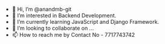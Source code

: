 - 👋 Hi, I’m @anandmb-git
- 👀 I’m interested in Backend Development.
- 🌱 I’m currently learning JavaScript and Django Framework.
- 💞️ I’m looking to collaborate on ...
- 📫 How to reach me by Contact No - 7717743742

<!---
anandmb-git/anandmb-git is a ✨ special ✨ repository because its `README.md` (this file) appears on your GitHub profile.
You can click the Preview link to take a look at your changes.
--->
